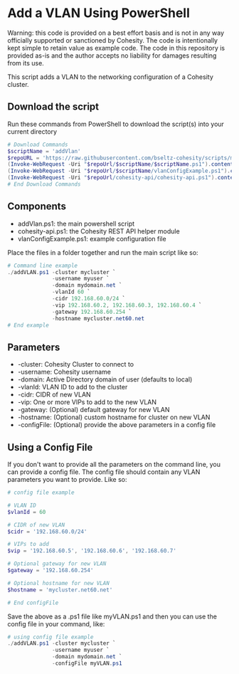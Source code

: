 # Add a VLAN Using PowerShell

Warning: this code is provided on a best effort basis and is not in any way officially supported or sanctioned by Cohesity. The code is intentionally kept simple to retain value as example code. The code in this repository is provided as-is and the author accepts no liability for damages resulting from its use.

This script adds a VLAN to the networking configuration of a Cohesity cluster.  

## Download the script

Run these commands from PowerShell to download the script(s) into your current directory

```powershell
# Download Commands
$scriptName = 'addVlan'
$repoURL = 'https://raw.githubusercontent.com/bseltz-cohesity/scripts/master/powershell'
(Invoke-WebRequest -Uri "$repoUrl/$scriptName/$scriptName.ps1").content | Out-File "$scriptName.ps1"; (Get-Content "$scriptName.ps1") | Set-Content "$scriptName.ps1"
(Invoke-WebRequest -Uri "$repoUrl/$scriptName/vlanConfigExample.ps1").content | Out-File "vlanConfigExample.ps1"; (Get-Content "vlanConfigExample.ps1") | Set-Content "vlanConfigExample.ps1"
(Invoke-WebRequest -Uri "$repoUrl/cohesity-api/cohesity-api.ps1").content | Out-File cohesity-api.ps1; (Get-Content cohesity-api.ps1) | Set-Content cohesity-api.ps1
# End Download Commands
```

## Components

* addVlan.ps1: the main powershell script
* cohesity-api.ps1: the Cohesity REST API helper module
* vlanConfigExample.ps1: example configuration file

Place the files in a folder together and run the main script like so:

```powershell
# Command line example
./addVLAN.ps1 -cluster mycluster `
              -username myuser `
              -domain mydomain.net `
              -vlanId 60 `
              -cidr 192.168.60.0/24 `
              -vip 192.168.60.2, 192.168.60.3, 192.168.60.4 `
              -gateway 192.168.60.254 `
              -hostname mycluster.net60.net
# End example
```

## Parameters

* -cluster: Cohesity Cluster to connect to
* -username: Cohesity username
* -domain: Active Directory domain of user (defaults to local)
* -vlanId: VLAN ID to add to the cluster
* -cidr: CIDR of new VLAN
* -vip: One or more VIPs to add to the new VLAN
* -gateway: (Optional) default gateway for new VLAN
* -hostname: (Optional) custom hostname for cluster on new VLAN
* -configFile: (Optional) provide the above parameters in a config file

## Using a Config File

If you don't want to provide all the parameters on the command line, you can provide a config file. The config file should contain any VLAN parameters you want to provide. Like so:

```powershell
# config file example

# VLAN ID
$vlanId = 60

# CIDR of new VLAN
$cidr = '192.168.60.0/24'

# VIPs to add
$vip = '192.168.60.5', '192.168.60.6', '192.168.60.7'

# Optional gateway for new VLAN
$gateway = '192.168.60.254'

# Optional hostname for new VLAN
$hostname = 'mycluster.net60.net'

# End configFile
```

Save the above as a .ps1 file like myVLAN.ps1 and then you can use the config file in your command, like:

```powershell
# using config file example
./addVLAN.ps1 -cluster mycluster `
              -username myuser `
              -domain mydomain.net `
              -configFile myVLAN.ps1
```
